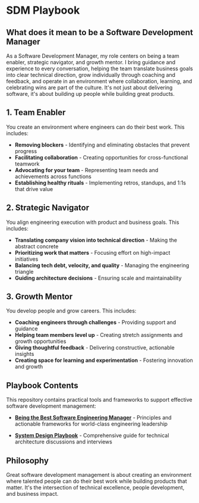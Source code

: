 # SDM Playbook

## What does it mean to be a Software Development Manager

As a Software Development Manager, my role centers on being a team enabler, strategic navigator, and growth mentor. I bring guidance and experience to every conversation, helping the team translate business goals into clear technical direction, grow individually through coaching and feedback, and operate in an environment where collaboration, learning, and celebrating wins are part of the culture. It's not just about delivering software, it's about building up people while building great products.

## 1. Team Enabler

You create an environment where engineers can do their best work. This includes:

* **Removing blockers** - Identifying and eliminating obstacles that prevent progress
* **Facilitating collaboration** - Creating opportunities for cross-functional teamwork
* **Advocating for your team** - Representing team needs and achievements across functions
* **Establishing healthy rituals** - Implementing retros, standups, and 1:1s that drive value

## 2. Strategic Navigator

You align engineering execution with product and business goals. This includes:

* **Translating company vision into technical direction** - Making the abstract concrete
* **Prioritizing work that matters** - Focusing effort on high-impact initiatives
* **Balancing tech debt, velocity, and quality** - Managing the engineering triangle
* **Guiding architecture decisions** - Ensuring scale and maintainability

## 3. Growth Mentor

You develop people and grow careers. This includes:

* **Coaching engineers through challenges** - Providing support and guidance
* **Helping team members level up** - Creating stretch assignments and growth opportunities
* **Giving thoughtful feedback** - Delivering constructive, actionable insights
* **Creating space for learning and experimentation** - Fostering innovation and growth

## Playbook Contents

This repository contains practical tools and frameworks to support effective software development management:

- **[Being the Best Software Engineering Manager](./being-the-best.md)** - Principles and actionable frameworks for world-class engineering leadership

- **[System Design Playbook](./systemdesign/system-design.md)** - Comprehensive guide for technical architecture discussions and interviews


## Philosophy

Great software development management is about creating an environment where talented people can do their best work while building products that matter. It's the intersection of technical excellence, people development, and business impact.
